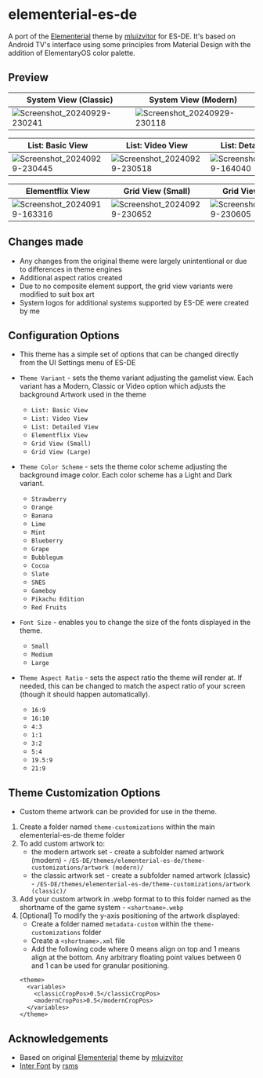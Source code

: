 # elementerial-es-de
A port of the [Elementerial](https://github.com/mluizvitor/es-theme-elementerial) theme by [mluizvitor](https://github.com/mluizvitor/es-theme-elementerial/commits?author=mluizvitor) for ES-DE. It's based on Android TV's interface using some principles from Material Design with the addition of ElementaryOS color palette.

## **Preview**
| System View (Classic) | System View (Modern) | 
|----|----|
| ![Screenshot_20240929-230241](https://github.com/user-attachments/assets/c28a4787-44a5-4605-8373-fc6079dcfbe3) | ![Screenshot_20240929-230118](https://github.com/user-attachments/assets/92087554-278e-42b4-ad88-83f971dfc36e) |

| List: Basic View | List: Video View | List: Detailed View |
|----|----|----|
| ![Screenshot_20240929-230445](https://github.com/user-attachments/assets/dbf8356b-774a-4ad0-84f2-5ad1f9bd4a01) | ![Screenshot_20240929-230518](https://github.com/user-attachments/assets/4671d6e8-44fc-4518-ac63-6dee5c353738) | ![Screenshot_20240919-164040](https://github.com/user-attachments/assets/0a716055-46ea-403d-9c83-ecc2cfdc630f) |

| Elementflix View | Grid View (Small) | Grid View (Large) |
|----|----|----|
| ![Screenshot_20240919-163316](https://github.com/user-attachments/assets/db111aab-a1e3-4bbc-905c-265eef1f0609) | ![Screenshot_20240929-230652](https://github.com/user-attachments/assets/09e5f776-a45a-4710-a868-44a9f5c0a246) | ![Screenshot_20240929-230605](https://github.com/user-attachments/assets/d71380f4-53cb-42d9-b886-4628a90ee846) |

## **Changes made**
- Any changes from the original theme were largely unintentional or due to differences in theme engines
- Additional aspect ratios created
- Due to no composite element support, the grid view variants were modified to suit box art
- System logos for additional systems supported by ES-DE were created by me 

## **Configuration Options**

- This theme has a simple set of options that can be changed directly from the UI Settings menu of ES-DE
  
- `Theme Variant` - sets the theme variant adjusting the gamelist view. Each variant has a Modern, Classic or Video option which adjusts the background Artwork used in the theme
   - `List: Basic View`
   - `List: Video View`
   - `List: Detailed View`
   - `Elementflix View`
   - `Grid View (Small)`
   - `Grid View (Large)`

 - `Theme Color Scheme` - sets the theme color scheme adjusting the background image color. Each color scheme has a Light and Dark variant.
   - `Strawberry`
   - `Orange`
   - `Banana`
   - `Lime`
   - `Mint`
   - `Blueberry`
   - `Grape`
   - `Bubblegum`
   - `Cocoa`
   - `Slate`
   - `SNES`
   - `Gameboy`
   - `Pikachu Edition`
   - `Red Fruits`
     
- `Font Size` - enables you to change the size of the fonts displayed in the theme.
   - `Small`
   - `Medium`
   - `Large`
     
- `Theme Aspect Ratio` - sets the aspect ratio the theme will render at. If needed, this can be changed to match the aspect ratio of your screen (though it should happen automatically).
   - `16:9`
   - `16:10`
   - `4:3`
   - `1:1`
   - `3:2`
   - `5:4`
   - `19.5:9`
   - `21:9`

## **Theme Customization Options**
- Custom theme artwork can be provided for use in the theme.
1.  Create a folder named `theme-customizations` within the main elementerial-es-de theme folder
2.  To add custom artwork to:
    - the modern artwork set - create a subfolder named artwork (modern) - `/ES-DE/themes/elementerial-es-de/theme-customizations/artwork (modern)/`
    - the classic artwork set - create a subfolder named artwork (classic) - `/ES-DE/themes/elementerial-es-de/theme-customizations/artwork (classic)/`
3. Add your custom artwork in .webp format to to this folder named as the shortname of the game system - `<shortname>.webp`
4. [Optional] To modify the y-axis positioning of the artwork displayed:
   - Create a folder named `metadata-custom` within the `theme-customizations` folder
   - Create a `<shortname>.xml` file
   - Add the following code where 0 means align on top and 1 means align at the bottom. Any arbitrary floating point values between 0 and 1 can be used for granular positioning.
   ```
   <theme>
     <variables>
       <classicCropPos>0.5</classicCropPos>
       <modernCropPos>0.5</modernCropPos>
     </variables>
   </theme>
   ```

## **Acknowledgements**
- Based on original [Elementerial](https://github.com/mluizvitor/es-theme-elementerial) theme by [mluizvitor](https://github.com/mluizvitor/es-theme-elementerial/commits?author=mluizvitor)
- [Inter Font](https://github.com/rsms/inter) by [rsms](https://github.com/rsms)
